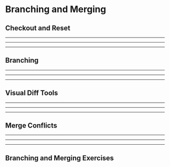 # Branching and Merging

## Checkout and Reset



---
---
---



## Branching



---
---
---



## Visual Diff Tools


---
---
---




## Merge Conflicts


---
---
---



## Branching and Merging Exercises


